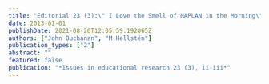 ```yaml
---
title: "Editorial 23 (3):\" I Love the Smell of NAPLAN in the Morning\""
date: 2013-01-01
publishDate: 2021-08-20T12:05:59.192065Z
authors: ["John Buchanan", "M Hellstén"]
publication_types: ["2"]
abstract: ""
featured: false
publication: "*Issues in educational research 23 (3), ii-iii*"
---
```


